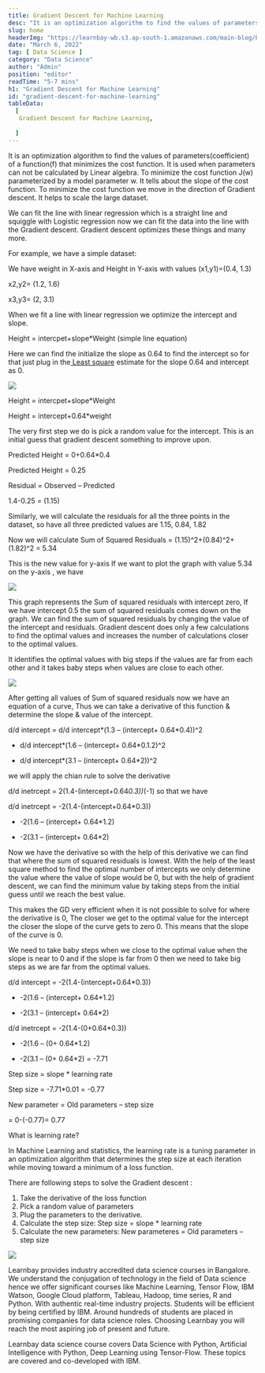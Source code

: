```yaml
---
title: Gradient Descent for Machine Learning
desc: "It is an optimization algorithm to find the values of parameters(coefficient) of a function(f) that minimizes the cost function. It is used when parameters can not be calculated by Linear algebra..."
slug: home
headerImg: "https://learnbay-wb.s3.ap-south-1.amazonaws.com/main-blog/blog1.webp"
date: "March 6, 2022"
tag: [ Data Science ]
category: "Data Science"
author: "Admin"
position: "editor"
readTime: "5-7 mins"
h1: "Gradient Descent for Machine Learning"
id: "gradient-descent-for-machine-learning"
tableData:
  [
   Gradient Descent for Machine Learning,
   
  ]
---
```


It is an optimization algorithm to find the values of parameters(coefficient) of a function(f) that minimizes the cost function. It is used when parameters can not be calculated by Linear algebra. To minimize the cost function J(w) parameterized by a model parameter w. It tells about the slope of the cost function. To minimize the cost function we move in the direction of Gradient descent. It helps to scale the large dataset.

We can fit the line with linear regression which is a straight line and squiggle with Logistic regression now we can fit the data into the line with the Gradient descent. Gradient descent optimizes these things and many more.

For example, we have a simple dataset:

We have weight in X-axis and Height in Y-axis with values (x1,y1)=(0.4, 1.3)

x2,y2= (1.2, 1.6)

x3,y3= (2, 3.1)

When we fit a line with linear regression we optimize the intercept and slope.

Height = intercpet+slope*Weight (simple line equation)

Here we can find the initialize the slope as 0.64 to find the intercept so for that just plug in the[ Least square](https://www.investopedia.com/terms/l/least-squares-method.asp#:~:text=The%20least%2Dsquares%20method%20is%20a%20statistical%20procedure%20to%20find,the%20behavior%20of%20dependent%20variables.) estimate for the slope 0.64 and intercept as 0.


<img src="https://learnbay-wb.s3.ap-south-1.amazonaws.com/main-blog/blog/grad.jpg"   class="img"  /></img>


Height = intercpet+slope*Weight

Height = intercept+0.64*weight

The very first step we do is pick a random value for the intercept. This is an initial guess that gradient descent something to improve upon.

Predicted Height = 0+0.64*0.4

Predicted Height = 0.25

Residual = Observed – Predicted

1.4-0.25 = (1.15)

Similarly, we will calculate the residuals for all the three points in the dataset, so have all three predicted values are 1.15, 0.84, 1.82

Now we will calculate Sum of Squared  Residuals = (1.15)^2+(0.84)^2+(1.82)^2 = 5.34

This is the new value for y-axis If we want to plot the graph with value 5.34 on the y-axis , we have



<img src="https://learnbay-wb.s3.ap-south-1.amazonaws.com/main-blog/blog/grad1.png"   class="img"  /></img>



This graph represents the  Sum of squared residuals with intercept zero, If we have intercept 0.5 the sum of squared residuals comes down on the graph. We can find the sum of squared residuals by changing the value of the intercept and residuals. Gradient descent does only a few calculations to find the optimal values and increases the number of calculations closer to the optimal values.

It identifies the optimal values with big steps if the values are far from each other and it takes baby steps when values are close to each other.



<img src="https://learnbay-wb.s3.ap-south-1.amazonaws.com/main-blog/blog/grad2.png"   class="img"  /></img>



After getting all values of Sum of squared residuals now we have an equation of a curve, Thus we can take a derivative of this function & determine the slope & value of the intercept.

d/d intercept =  d/d intercept*(1.3 – (intercept+ 0.64*0.4))^2

+ d/d intercept*(1.6 – (intercept+ 0.64*0.1.2)^2

+ d/d intercept*(3.1 – (intercept+ 0.64*2))^2

we will apply the chian rule to solve the derivative

d/d inetrcept = 2(1.4-(intercept+0.64*0.3))*(-1) so that we have

d/d inetrcept = -2(1.4-(intercept+0.64*0.3))

+ -2(1.6 – (intercept+ 0.64*1.2)

+ -2(3.1 – (intercept+ 0.64*2)

Now we have the derivative so with the help of this derivative we can find that where the sum of squared residuals is lowest. With the help of the least square method to find the optimal number of intercepts we only determine the value where the value of slope would be 0, but with the help of gradient descent, we can find the minimum value by taking steps from the initial guess until we reach the best value.

This makes the GD very efficient when it is not possible to solve for where the derivative is 0, The closer we get to the optimal value for the intercept the closer the slope of the curve gets to zero 0. This means that the slope of the curve is 0.

We need to take baby steps when we close to the optimal value when the slope is near to 0 and if the slope is far from 0 then we need to take big steps as we are far from the optimal values.

d/d intercept = -2(1.4-(intercept+0.64*0.3))

+ -2(1.6 – (intercept+ 0.64*1.2)

+ -2(3.1 – (intercept+ 0.64*2)

d/d inetrcept = -2(1.4-(0+0.64*0.3))

+ -2(1.6 – (0+ 0.64*1.2)

+ -2(3.1 – (0+ 0.64*2) = -7.71

Step size = slope * learning rate

Step size = -7.71*0.01 = -0.77

New parameter =  Old parameters – step size

= 0-(-0.77)= 0.77

What is learning rate?

In Machine Learning and statistics, the learning rate is a tuning parameter in an optimization algorithm that determines the step size at each iteration while moving toward a minimum of a loss function.

There are following steps to solve the Gradient descent :



1. Take the derivative of the loss function
2.  Pick a random value of parameters
3. Plug the parameters to the derivative.
4.  Calculate the step size: Step size = slope * learning rate
5. Calculate the new parameters: New parameteres =  Old parameters – step size




<img src="https://learnbay-wb.s3.ap-south-1.amazonaws.com/main-blog/blog/grad3.png"   class="img"  /></img>




<a herf="https://www.learnbay.co/data-science-course-training-in-bangalore" target="_blank">Learnbay</a> provides industry accredited data science courses in Bangalore. We understand the conjugation of technology in the field of Data science hence we offer significant courses like Machine Learning, Tensor Flow, IBM Watson, Google Cloud platform, Tableau, Hadoop, time series, R and Python. With authentic real-time industry projects. Students will be efficient by being certified by IBM. Around hundreds of students are placed in promising companies for data science roles. Choosing Learnbay you will reach the most aspiring job of present and future.

Learnbay data science course covers Data Science with Python, Artificial Intelligence with Python, Deep Learning using Tensor-Flow. These topics are covered and co-developed with IBM.
